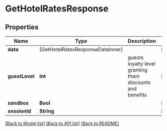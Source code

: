 # GetHotelRatesResponse

## Properties
Name | Type | Description | Notes
------------ | ------------- | ------------- | -------------
**data** | [GetHotelRatesResponseDataInner] |  | [optional] 
**guestLevel** | **Int** | guests loyalty level granting them discounts and benefits | [optional] 
**sandbox** | **Bool** |  | [optional] 
**sessionId** | **String** |  | [optional] 

[[Back to Model list]](../README.md#models) [[Back to API list]](../README.md#api-endpoints) [[Back to README]](../README.md)



